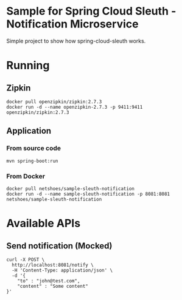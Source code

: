# Sample for Spring Cloud Sleuth - Notification Microservice
Simple project to show how spring-cloud-sleuth works.

# Running
## Zipkin
```
docker pull openzipkin/zipkin:2.7.3
docker run -d --name openzipkin-2.7.3 -p 9411:9411 openzipkin/zipkin:2.7.3
```

## Application
### From source code
```mvn spring-boot:run```

### From Docker
``` 
docker pull netshoes/sample-sleuth-notification
docker run -d --name sample-sleuth-notification -p 8081:8081 netshoes/sample-sleuth-notification
```

# Available APIs
## Send notification (Mocked)
``` 
curl -X POST \
  http://localhost:8081/notify \
  -H 'Content-Type: application/json' \
  -d '{
    "to" : "john@test.com",
    "content" : "Some content"
}'
```